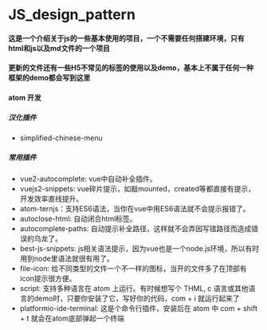 # JS_design_pattern
#### 这是一个介绍关于js的一些基本使用的项目，一个不需要任何搭建环境，只有html和js以及md文件的一个项目
#### 更新的文件还有一些H5不常见的标签的使用以及demo，基本上不属于任何一种框架的demo都会写到这里

#### atom 开发
##### 汉化插件
- simplified-chinese-menu
##### 常用插件
- vue2-autocomplete: vue中自动补全插件。
- vuejs2-snippets: vue碎片提示，如敲mounted，created等都直接有提示，开发效率直线提升。
- atom-ternjs：支持ES6语法，当你在vue中用ES6语法就不会提示报错了。
- autoclose-html: 自动闭合html标签。
- autocomplete-paths: 自动提示补全路径，这样就不会弄因写错路径而造成错误的乌龙了。
- best-js-snippets: js相关语法提示，因为vue也是一个node.js环境，所以有时用到node里语法就很有用了。
- file-icon: 给不同类型的文件一个不一样的图标，当开的文件多了在顶部有icon提示很方便。
- script: 支持多种语言在 atom 上运行。有时候想写个 THML, c 语言或其他语言的demo时，只要你安装了它，写好你的代码，com + i 就运行起来了
- platformio-ide-terminal: 这是个命令行插件，安装后在 atom 中 com + shift + t 就会在atom底部弹起一个终端
